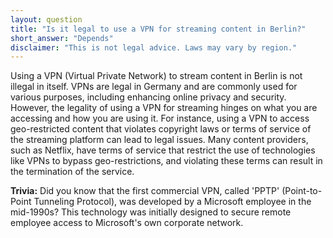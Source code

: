 ```yaml
---
layout: question
title: "Is it legal to use a VPN for streaming content in Berlin?"
short_answer: "Depends"
disclaimer: "This is not legal advice. Laws may vary by region."
---
```


Using a VPN (Virtual Private Network) to stream content in Berlin is not illegal in itself. VPNs are legal in Germany and are commonly used for various purposes, including enhancing online privacy and security. However, the legality of using a VPN for streaming hinges on what you are accessing and how you are using it. For instance, using a VPN to access geo-restricted content that violates copyright laws or terms of service of the streaming platform can lead to legal issues. Many content providers, such as Netflix, have terms of service that restrict the use of technologies like VPNs to bypass geo-restrictions, and violating these terms can result in the termination of the service.

**Trivia:** Did you know that the first commercial VPN, called 'PPTP' (Point-to-Point Tunneling Protocol), was developed by a Microsoft employee in the mid-1990s? This technology was initially designed to secure remote employee access to Microsoft's own corporate network.
